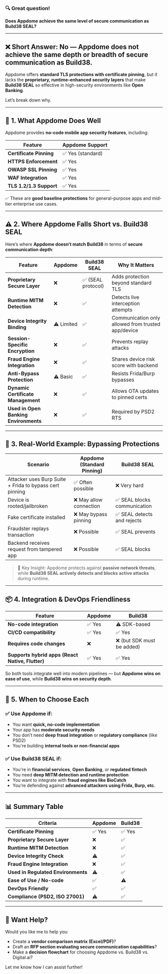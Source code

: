 ### 🔍 Great question!

**Does Appdome achieve the same level of secure communication as Build38 SEAL?**

---

## ❌ **Short Answer: No — Appdome does not achieve the same depth or breadth of secure communication as Build38.**

Appdome offers **standard TLS protections with certificate pinning**, but it lacks the **proprietary, runtime-enhanced security layers** that make **Build38 SEAL** so effective in high-security environments like **Open Banking**.

Let’s break down why.

---

## 🧠 1. What Appdome Does Well

Appdome provides **no-code mobile app security features**, including:

| Feature | Appdome Support |
|--------|----------------|
| **Certificate Pinning** | ✅ Yes (standard) |
| **HTTPS Enforcement** | ✅ Yes |
| **OWASP SSL Pinning** | ✅ Yes |
| **WAF Integration** | ✅ Yes |
| **TLS 1.2/1.3 Support** | ✅ Yes |

✅ These are **good baseline protections** for general-purpose apps and mid-tier enterprise use cases.

---

## ⚠️ 2. Where Appdome Falls Short vs. Build38 SEAL

Here’s where **Appdome doesn’t match Build38** in terms of **secure communication depth**:

| Feature | Appdome | Build38 SEAL | Why It Matters |
|--------|---------|--------------|----------------|
| **Proprietary Secure Layer** | ❌ | ✅ (SEAL protocol) | Adds protection beyond standard TLS |
| **Runtime MITM Detection** | ❌ | ✅ | Detects live interception attempts |
| **Device Integrity Binding** | ⚠️ Limited | ✅ | Communication only allowed from trusted app/device |
| **Session-Specific Encryption** | ❌ | ✅ | Prevents replay attacks |
| **Fraud Engine Integration** | ❌ | ✅ | Shares device risk score with backend |
| **Anti-Bypass Protection** | ⚠️ Basic | ✅ | Resists Frida/Burp bypasses |
| **Dynamic Certificate Management** | ❌ | ✅ | Allows OTA updates to pinned certs |
| **Used in Open Banking Environments** | ❌ | ✅ | Required by PSD2 RTS |

---

## 🔐 3. Real-World Example: Bypassing Protections

| Scenario | Appdome (Standard Pinning) | Build38 SEAL |
|---------|----------------------------|--------------|
| Attacker uses Burp Suite + Frida to bypass cert pinning | ✅ Often possible | ❌ Very hard |
| Device is rooted/jailbroken | ❌ May allow connection | ✅ SEAL blocks communication |
| Fake certificate installed | ❌ May bypass pinning | ✅ SEAL detects and rejects |
| Fraudster replays transaction | ❌ Possible | ✅ SEAL prevents |
| Backend receives request from tampered app | ❌ Possible | ✅ SEAL blocks |

> 🔑 Key Insight: Appdome protects against **passive network threats**, while **Build38 SEAL actively detects and blocks active attacks** during runtime.

---

## 📦 4. Integration & DevOps Friendliness

| Feature | Appdome | Build38 |
|--------|---------|---------|
| **No-code integration** | ✅ Yes | ⚠️ SDK-based |
| **CI/CD compatibility** | ✅ Yes | ✅ Yes |
| **Requires code changes** | ❌ | ❌ (but SDK must be added) |
| **Supports hybrid apps (React Native, Flutter)** | ✅ Yes | ✅ Yes |

So both tools integrate well into modern pipelines — but **Appdome wins on ease of use**, while **Build38 wins on security depth**.

---

## 🎯 5. When to Choose Each

### ✅ Use Appdome if:
- You want **quick, no-code implementation**
- Your app has **moderate security needs**
- You don’t need **deep fraud integration** or **regulatory compliance** (like PSD2)
- You're building **internal tools or non-financial apps**

### ✅ Use Build38 SEAL if:
- You're in **financial services**, **Open Banking**, or **regulated fintech**
- You need **deep MITM detection and runtime protection**
- You want to integrate with **fraud engines like BioCatch**
- You’re defending against **advanced attackers using Frida, Burp, etc.**

---

## 📊 Summary Table

| Criteria | Appdome | Build38 |
|--------|---------|---------|
| **Certificate Pinning** | ✅ Yes | ✅ Yes |
| **Proprietary Secure Layer** | ❌ | ✅ |
| **Runtime MITM Detection** | ❌ | ✅ |
| **Device Integrity Check** | ⚠️ | ✅ |
| **Fraud Engine Integration** | ❌ | ✅ |
| **Used in Regulated Environments** | ⚠️ | ✅ |
| **Ease of Use / No-code** | ✅ | ⚠️ |
| **DevOps Friendly** | ✅ | ✅ |
| **Compliance (PSD2, ISO 27001)** | ⚠️ | ✅ |

---

## 📄 Want Help?

Would you like me to help you:
- Create a **vendor comparison matrix (Excel/PDF)**?
- Draft an **RFP section evaluating secure communication capabilities**?
- Make a **decision flowchart** for choosing Appdome vs. Build38 vs. Digital.ai?

Let me know how I can assist further!
